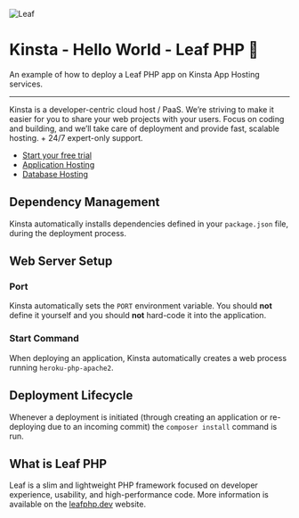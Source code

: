 ![Leaf](https://user-images.githubusercontent.com/2342458/232437139-4db0eb0f-7eb7-4346-99f9-168e6cfa62ab.png)
# Kinsta - Hello World - Leaf PHP 🚀

An example of how to deploy a Leaf PHP app on Kinsta App Hosting services.

---
Kinsta is a developer-centric cloud host / PaaS. We’re striving to make it easier for you to share your web projects with your users. Focus on coding and building, and we’ll take care of deployment and provide fast, scalable hosting. + 24/7 expert-only support.

- [Start your free trial](https://kinsta.com/signup/?product_type=app-db)
- [Application Hosting](https://kinsta.com/application-hosting)
- [Database Hosting](https://kinsta.com/database-hosting)

## Dependency Management

Kinsta automatically installs dependencies defined in your `package.json` file, during the deployment process.

## Web Server Setup

### Port

Kinsta automatically sets the `PORT` environment variable. You should **not** define it yourself and you should **not** hard-code it into the application.

### Start Command

When deploying an application, Kinsta automatically creates a web process running `heroku-php-apache2`.

## Deployment Lifecycle

Whenever a deployment is initiated (through creating an application or re-deploying due to an incoming commit) the `composer install` command is run.

## What is Leaf PHP
Leaf is a slim and lightweight PHP framework focused on developer experience, usability, and high-performance code. More information is available on the [leafphp.dev](https://leafphp.dev/) website.
